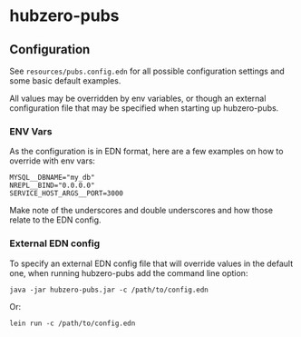 # hubzero-pubs 


## Configuration

See `resources/pubs.config.edn` for all possible configuration settings and some basic default examples. 

All values may be overridden by env variables, or though an external configuration file that may be specified when starting up hubzero-pubs.

### ENV Vars

As the configuration is in EDN format, here are a few examples on how to override with env vars:

```
MYSQL__DBNAME="my_db"
NREPL__BIND="0.0.0.0"
SERVICE_HOST_ARGS__PORT=3000
```

Make note of the underscores and double underscores and how those relate to the EDN config.

### External EDN config

To specify an external EDN config file that will override values in the default one, when running hubzero-pubs add the command line option:

```
java -jar hubzero-pubs.jar -c /path/to/config.edn
```

Or:

```
lein run -c /path/to/config.edn 
```
